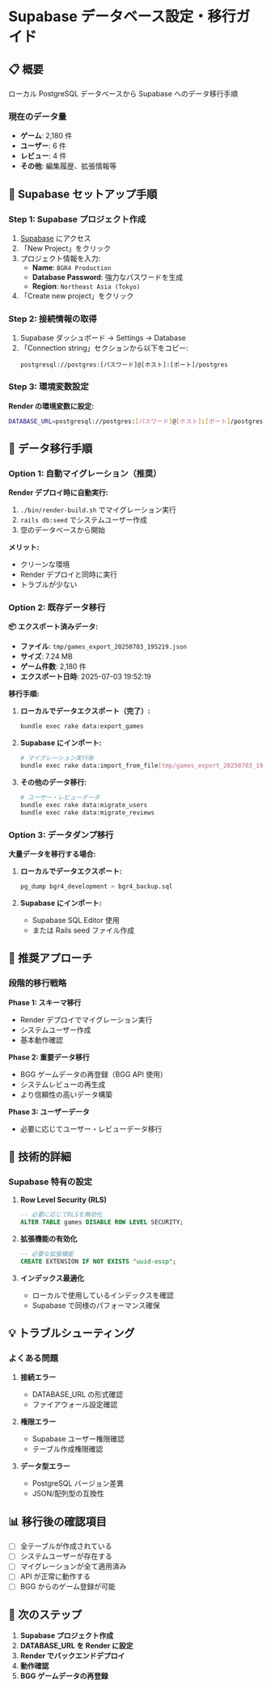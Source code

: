 # Supabase データベース設定・移行ガイド

## 📋 概要

ローカル PostgreSQL データベースから Supabase へのデータ移行手順

### 現在のデータ量

- **ゲーム**: 2,180 件
- **ユーザー**: 6 件
- **レビュー**: 4 件
- **その他**: 編集履歴、拡張情報等

## 🚀 Supabase セットアップ手順

### Step 1: Supabase プロジェクト作成

1. [Supabase](https://supabase.com) にアクセス
2. 「New Project」をクリック
3. プロジェクト情報を入力:
   - **Name**: `BGR4 Production`
   - **Database Password**: 強力なパスワードを生成
   - **Region**: `Northeast Asia (Tokyo)`
4. 「Create new project」をクリック

### Step 2: 接続情報の取得

1. Supabase ダッシュボード → Settings → Database
2. 「Connection string」セクションから以下をコピー:
   ```
   postgresql://postgres:[パスワード]@[ホスト]:[ポート]/postgres
   ```

### Step 3: 環境変数設定

**Render の環境変数に設定:**

```bash
DATABASE_URL=postgresql://postgres:[パスワード]@[ホスト]:[ポート]/postgres
```

## 🔄 データ移行手順

### Option 1: 自動マイグレーション（推奨）

**Render デプロイ時に自動実行:**

1. `./bin/render-build.sh` でマイグレーション実行
2. `rails db:seed` でシステムユーザー作成
3. 空のデータベースから開始

**メリット:**

- クリーンな環境
- Render デプロイと同時に実行
- トラブルが少ない

### Option 2: 既存データ移行

**📦 エクスポート済みデータ:**

- **ファイル**: `tmp/games_export_20250703_195219.json`
- **サイズ**: 7.24 MB
- **ゲーム件数**: 2,180 件
- **エクスポート日時**: 2025-07-03 19:52:19

**移行手順:**

1. **ローカルでデータエクスポート（完了）:**

   ```bash
   bundle exec rake data:export_games
   ```

2. **Supabase にインポート:**

   ```bash
   # マイグレーション実行後
   bundle exec rake data:import_from_file[tmp/games_export_20250703_195219.json]
   ```

3. **その他のデータ移行:**

   ```bash
   # ユーザー・レビューデータ
   bundle exec rake data:migrate_users
   bundle exec rake data:migrate_reviews
   ```

### Option 3: データダンプ移行

**大量データを移行する場合:**

1. **ローカルでデータエクスポート:**

   ```bash
   pg_dump bgr4_development > bgr4_backup.sql
   ```

2. **Supabase にインポート:**
   - Supabase SQL Editor 使用
   - または Rails seed ファイル作成

## 🎯 推奨アプローチ

### 段階的移行戦略

**Phase 1: スキーマ移行**

- Render デプロイでマイグレーション実行
- システムユーザー作成
- 基本動作確認

**Phase 2: 重要データ移行**

- BGG ゲームデータの再登録（BGG API 使用）
- システムレビューの再生成
- より信頼性の高いデータ構築

**Phase 3: ユーザーデータ**

- 必要に応じてユーザー・レビューデータ移行

## 🔧 技術的詳細

### Supabase 特有の設定

1. **Row Level Security (RLS)**

   ```sql
   -- 必要に応じてRLSを無効化
   ALTER TABLE games DISABLE ROW LEVEL SECURITY;
   ```

2. **拡張機能の有効化**

   ```sql
   -- 必要な拡張機能
   CREATE EXTENSION IF NOT EXISTS "uuid-ossp";
   ```

3. **インデックス最適化**
   - ローカルで使用しているインデックスを確認
   - Supabase で同様のパフォーマンス確保

## 💡 トラブルシューティング

### よくある問題

1. **接続エラー**

   - DATABASE_URL の形式確認
   - ファイアウォール設定確認

2. **権限エラー**

   - Supabase ユーザー権限確認
   - テーブル作成権限確認

3. **データ型エラー**
   - PostgreSQL バージョン差異
   - JSON/配列型の互換性

## 📊 移行後の確認項目

- [ ] 全テーブルが作成されている
- [ ] システムユーザーが存在する
- [ ] マイグレーションが全て適用済み
- [ ] API が正常に動作する
- [ ] BGG からのゲーム登録が可能

## 🚦 次のステップ

1. **Supabase プロジェクト作成**
2. **DATABASE_URL を Render に設定**
3. **Render でバックエンドデプロイ**
4. **動作確認**
5. **BGG ゲームデータの再登録**
